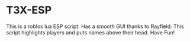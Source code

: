 # T3X-ESP
This is a roblox lua ESP script. Has a smooth GUI thanks to Rayfield.
This script highlights players and puts names above their head.
Have Fun!
